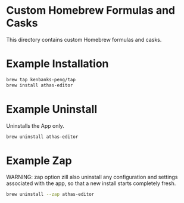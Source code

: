 # Custom Homebrew Formulas and Casks

This directory contains custom Homebrew formulas and casks.

# Example Installation

```sh
brew tap kenbanks-peng/tap
brew install athas-editor
```

# Example Uninstall

Uninstalls the App only.

```sh
brew uninstall athas-editor
```

# Example Zap

WARNING: zap option zill also uninstall any configuration and settings associated with the app, so that a new install starts completely fresh.  

```sh
brew uninstall --zap athas-editor
```